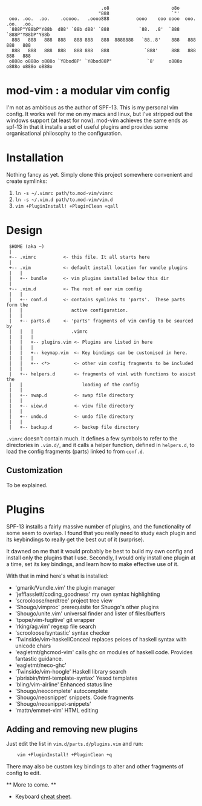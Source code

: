 
                                       .o8                       o8o                    
                                      "888                       `"'                    
     ooo. .oo.  .oo.    .ooooo.   .oooo888          oooo    ooo oooo  ooo. .oo.  .oo.   
     `888P"Y88bP"Y88b  d88' `88b d88' `888           `88.  .8'  `888  `888P"Y88bP"Y88b  
      888   888   888  888   888 888   888  8888888   `88..8'    888   888   888   888  
      888   888   888  888   888 888   888             `888'     888   888   888   888  
     o888o o888o o888o `Y8bod8P' `Y8bod88P"             `8'     o888o o888o o888o o888o 
                                                                                   
                                                                                   
               

# mod-vim : a modular vim config

I'm not as ambitious as the author of SPF-13.  This is my personal vim config.
It works well for me on my macs and linux, but I've stripped out the windows
support (at least for now).  mod-vim achieves the same ends as spf-13 in that
it installs a set of useful plugins and provides some organisational philosophy 
to the configuration.


# Installation

Nothing fancy as yet.  Simply clone this project somewhere convenient and
create symlinks:

1. `ln -s ~/.vimrc path/to.mod-vim/vimrc`
1. `ln -s ~/.vim.d path/to.mod-vim/vim.d`
1. `vim +PluginInstall! +PluginClean +qall`

# Design


```
 $HOME (aka ~)
 |
 +-- .vimrc          <- this file. It all starts here
 |
 +-- .vim            <- default install location for vundle plugins
 |   |
 |   +-- bundle      <- vim plugins installed below this dir
 |
 +-- .vim.d          <- The root of our vim config
 |   |
 |   +-- conf.d      <- contains symlinks to 'parts'.  These parts form the
 |   |                  active configuration.
 |   |
 |   +-- parts.d     <- 'parts' fragments of vim config to be sourced by
 |   |   |              .vimrc
 |   |   |
 |   |   +-- plugins.vim <- Plugins are listed in here
 |   |   |
 |   |   +-- keymap.vim  <- Key bindings can be customised in here.
 |   |   |
 |   |   +-- <*>         <- other vim config fragments to be included
 |   |
 |   +-- helpers.d       <- fragments of viml with functions to assist the
 |   |                      loading of the config
 |   |
 |   +-- swap.d          <- swap file directory
 |   |
 |   +-- view.d          <- view file directory
 |   |
 |   +-- undo.d          <- undo file directory
 |   |
 |   +-- backup.d        <- backup file directory

```

`.vimrc` doesn't contain much.  It defines a few symbols to refer to the 
directories in `.vim.d/`, and it calls a helper function, defined in `helpers.d`,
to load the config fragments (parts) linked to from `conf.d`.



## Customization

To be explained.



# Plugins

SPF-13 installs a fairly massive number of plugins, and the functionality of
some seem to overlap.  I found that you really need to study each plugin and its
keybindings to really get the best out of it (surprise).

It dawned on me that it would probably be best to build my own config and install
only the plugins that I use.  Secondly, I would only install one plugin at a
time, set its key bindings, and learn how to make effective use of it.

With that in mind here's what is installed:

  * 'gmarik/Vundle.vim'              the plugin manager
  * 'jefflasslett/coding_goodness'   my own syntax highlighting
  * 'scrooloose/nerdtree'            project tree view
  * 'Shougo/vimproc'                 prerequisite for Shuogo's other plugins
  * 'Shougo/unite.vim'               universal finder and lister of files/buffers
  * 'tpope/vim-fugitive'             git wrapper
  * 'rking/ag.vim'                   regexp file search
  * 'scrooloose/syntastic'           syntax checker
  * 'Twinside/vim-haskellConceal     replaces peices of haskell syntax with unicode chars
  * 'eagletmt/ghcmod-vim'            calls ghc on modules of haskell code.  Provides fantastic guidance.
  * 'eagletmt/neco-ghc'
  * 'Twinside/vim-hoogle'            Haskell library search
  * 'pbrisbin/html-template-syntax'  Yesod templates
  * 'bling/vim-airline'              Enhanced status line
  * 'Shougo/neocomplete'             autocomplete
  * 'Shougo/neosnippet'              snippets.  Code fragments
  * 'Shougo/neosnippet-snippets'
  * 'mattn/emmet-vim'                HTML editing 



## Adding and removing new plugins

Just edit the list in `vim.d/parts.d/plugins.vim` and run:
```bash
    vim +PluginInstall! +PluginClean +q
```

There may also be custom key bindings to alter and other fragments of config
to edit.  

** More to come. **

* Keyboard [cheat sheet](https://walking-without-crutches.heroku.com/image/images/vi-vim-cheat-sheet.png).

[Git]:http://git-scm.com
[Vim]:http://www.vim.org/download.php#pc
[spf13-vim]:https://github.com/spf13/spf13-vim


